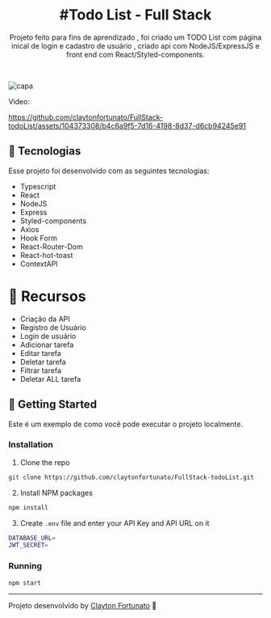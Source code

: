 <h1 align="center"> #Todo List - Full Stack </h1>

<p align="center">
  Projeto feito para fins de aprendizado , foi criado um TODO List com página inical de login e cadastro de usuário , criado api com NodeJS/ExpressJS e front end com React/Styled-components.
</p>

<br>



![capa](https://github.com/claytonfortunato/FullStack-todoList/assets/104373308/99015278-9913-407b-aef7-3aca70bc2914)



Video:

https://github.com/claytonfortunato/FullStack-todoList/assets/104373308/b4c6a9f5-7d16-4198-8d37-d6cb94245e91





## 🚀 Tecnologias

Esse projeto foi desenvolvido com as seguintes tecnologias:

- Typescript
- React
- NodeJS
- Express
- Styled-components
- Axios
- Hook Form
- React-Router-Dom
- React-hot-toast
- ContextAPI

# :pushpin: Recursos
- Criação da API
- Registro de Usuário
- Login de usuário
- Adicionar tarefa
- Editar tarefa
- Deletar tarefa
- Filtrar tarefa
- Deletar ALL tarefa


## :memo: Getting Started

Este é um exemplo de como você pode executar o projeto localmente.
### Installation

1.  Clone the repo
```sh
git clone https://github.com/claytonfortunato/FullStack-todoList.git
```

2.  Install NPM packages
```sh
npm install
```

3.  Create `.env` file and enter your API Key and API URL on it
```sh
DATABASE_URL=
JWT_SECRET=

```

### Running

```sh
npm start
```

---

Projeto desenvolvido by [Clayton Fortunato](https://www.linkedin.com/in/clayton-fortunato-422723263/) :wave:
